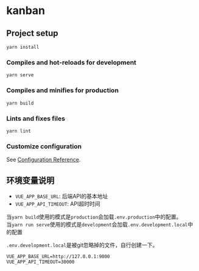 # kanban

## Project setup
```
yarn install
```

### Compiles and hot-reloads for development
```
yarn serve
```

### Compiles and minifies for production
```
yarn build
```

### Lints and fixes files
```
yarn lint
```

### Customize configuration
See [Configuration Reference](https://cli.vuejs.org/config/).

## 环境变量说明
- `VUE_APP_BASE_URL`: 后端API的基本地址
- `VUE_APP_API_TIMEOUT`: API超时时间

当`yarn build`使用的模式是`production`会加载`.env.production`中的配置。  
当`yarn run serve`使用的模式是`development`会加载`.env.development.local`中的配置

`.env.development.local`是被git忽略掉的文件，自行创建一下。
```
VUE_APP_BASE_URL=http://127.0.0.1:9000
VUE_APP_API_TIMEOUT=30000
```